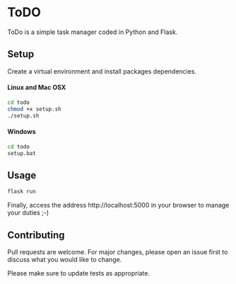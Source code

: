 # ToDO

ToDo is a simple task manager coded in Python and Flask.
## Setup

Create a virtual environment and install packages dependencies.

#### Linux and Mac OSX
```bash
cd todo
chmod +x setup.sh
./setup.sh
```

#### Windows
```bash
cd todo
setup.bat
```

## Usage

```bash
flask run
```

Finally, access the address http://localhost:5000 in your browser to manage your duties ;-)
 
## Contributing
Pull requests are welcome. For major changes, please open an issue first to discuss what you would like to change.

Please make sure to update tests as appropriate.
